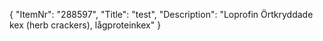 {
  "ItemNr": "288597",
  "Title": "test",
  "Description": "Loprofin Örtkryddade kex (herb crackers), lågproteinkex"
}